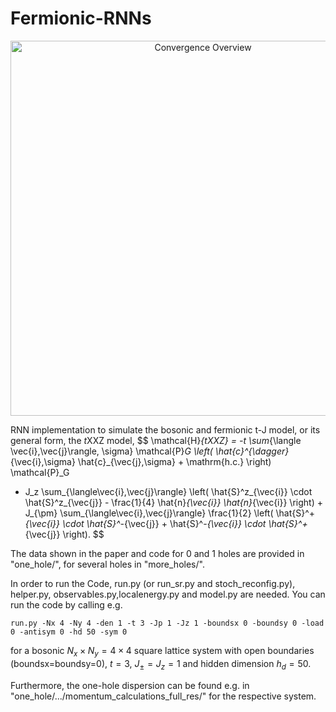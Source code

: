 # Fermionic-RNNs
<div align="center">
    <img width="600" alt="Convergence Overview" src="https://github.com/HannahLange/Fermionic-RNNs/assets/82364625/1a4e3f1e-0280-4e79-9dad-270b6cb13d37">
</div>


RNN implementation to simulate the bosonic and fermionic t-J model, or its general form, the $t$XXZ model,
$$
\mathcal{H}_{tXXZ} = -t \sum_{\langle \vec{i},\vec{j}\rangle, \sigma} \mathcal{P}_G \left( \hat{c}^{\dagger}_{\vec{i},\sigma} \hat{c}_{\vec{j},\sigma} + \mathrm{h.c.} \right) \mathcal{P}_G
+ J_z \sum_{\langle\vec{i},\vec{j}\rangle} \left( \hat{S}^z_{\vec{i}} \cdot \hat{S}^z_{\vec{j}} - \frac{1}{4} \hat{n}_{\vec{i}} \hat{n}_{\vec{i}} \right) + J_{\pm} \sum_{\langle\vec{i},\vec{j}\rangle} \frac{1}{2} \left( \hat{S}^+_{\vec{i}} \cdot \hat{S}^-_{\vec{j}} + \hat{S}^-_{\vec{i}} \cdot \hat{S}^+_{\vec{j}} \right).
$$

The data shown in the paper and code for 0 and 1 holes are provided in "one_hole/", for several holes in "more_holes/".

In order to run the Code, run.py (or run_sr.py and stoch_reconfig.py), helper.py, observables.py,localenergy.py and model.py are needed. You can run the code by calling e.g.

`run.py -Nx 4 -Ny 4 -den 1 -t 3 -Jp 1 -Jz 1 -boundsx 0 -boundsy 0 -load 0 -antisym 0 -hd 50 -sym 0`

for a bosonic $N_x\times N_y=4\times 4$ square lattice system with open boundaries (boundsx=boundsy=0), $t=3$, $J_{\pm}=J_z=1$ and hidden dimension $h_d=50$. 

Furthermore, the one-hole dispersion can be found e.g. in "one_hole/.../momentum_calculations_full_res/" for the respective system.

